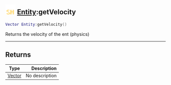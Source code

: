 ## <img src="../../.gitbook/assets/shared.png" width="32" height="32" /> [Entity](../entity/README.md):getVelocity

```lua
Vector Entity:getVelocity()
```

Returns the velocity of the ent (physics)

------
## Returns

| Type   | Description |
| ------ | ----------: |
| [Vector](../vector/README.md) | No description |

